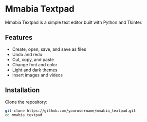 # Mmabia Textpad

Mmabia Textpad is a simple text editor built with Python and Tkinter.

## Features

- Create, open, save, and save as files
- Undo and redo
- Cut, copy, and paste
- Change font and color
- Light and dark themes
- Insert images and videos

## Installation

Clone the repository:

```bash
git clone https://github.com/yourusername/mmabia_textpad.git
cd mmabia_textpad